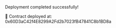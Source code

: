  Deployment completed successfully!

🔗 Contract deployed at: 0x60D3aC42f4E8299A2Fd2b7023fB47841C8b1BD8a